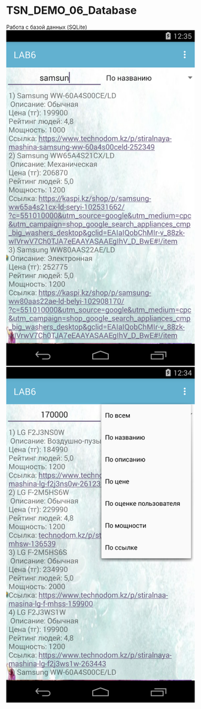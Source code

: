 # TSN_DEMO_06_Database
Работа с базой данных (SQLite)
![Screenshot](Screenshot1.png)
![Screenshot](Screenshot2.png)